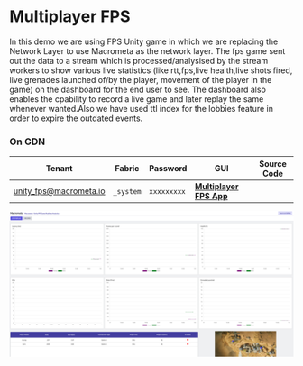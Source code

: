 # Multiplayer FPS

In this demo we are using FPS Unity game in which we are replacing the Network Layer to use Macrometa as the network layer. The fps game sent out the data to a stream which is processed/analysised by the stream workers to show various live statistics (like rtt,fps,live health,live shots fired, live grenades launched of/by the player, movement of the player in the game) on the dashboard for the end user to see. The dashboard also enables the cpability to record a live game and later replay the same whenever wanted.Also we have used ttl index for the lobbies feature in order to expire the outdated events.

### On GDN

| **Tenant** | **Fabric** | **Password** | **GUI** | **Source Code**|
|----------- |----------|-----------|--------------|-----------|
| unity_fps@macrometa.io | `_system` | `xxxxxxxxx` | [**Multiplayer FPS App**](https://macrometacorp.github.io/demo-fps-dashboard/) | |


![Multiplayer FPS](images/multiplayer-fps.png)
